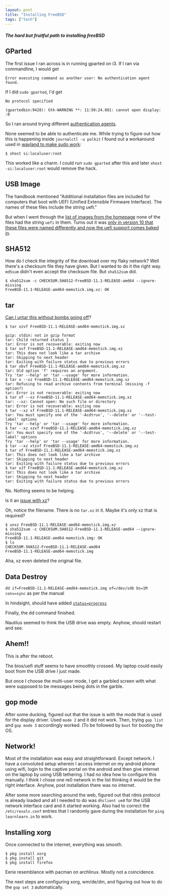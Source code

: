 ```yaml
---
layout: post
title: "Installing FreeBSD"
tags: ["tech"]
---
```


##### The hard but fruitful path to installing freeBSD #####

## GParted ##

The first issue I ran across is in running gparted on i3. If I ran via commandline, I would get

```
Error executing command as another user: No authentication agent found.
```

If I did `sudo gparted`, I'd get

```
No protocol specified

(gpartedbin:9428): Gtk-WARNING **: 11:50:24.881: cannot open display: :0
```

So I ran around trying different [authentication agents](https://wiki.archlinux.org/index.php/Polkit#Authentication_agents).

None seemed to be able to authenticate me. While trying to figure out how this is happening inside `journalctl -u polkit` I found out a workaround used in [wayland to make sudo work](https://wiki.archlinux.org/index.php/Running_GUI_apps_as_root#Using_xhost):

```
$ xhost si:localuser:root
```

This worked like a charm. I could run `sudo gparted` after this and later `xhost -si:localuser:root` would remove the hack.


## USB Image ##
The handbook mentioned "Additional installation files are included for computers that boot with UEFI (Unified Extensible Firmware Interface). The names of these files include the string uefi."

But when I went through the [list of images from the homepage](https://download.freebsd.org/ftp/releases/amd64/amd64/ISO-IMAGES/11.1/) none of the files had the string `uefi` in them. Turns out it was [only in version 10 that these files were named differently and now the uefi support comes baked in](https://forums.freebsd.org/threads/so-freebsd11-amd64-memstick-is-uefi-only.50660/).


## SHA512 ##
How do I check the integrity of the download over my flaky network? Well there's a checksum file they have given. But I wanted to do it the right way. `md5sum` didn't even accept the checksum file. But `sha512sum` did.

```
$ sha512sum -c CHECKSUM.SHA512-FreeBSD-11.1-RELEASE-amd64 --ignore-missing
FreeBSD-11.1-RELEASE-amd64-memstick.img.xz: OK
```

## tar ##

[Can I untar this without bombs going off](https://www.xkcd.com/1168/)?

```
$ tar xzvf FreeBSD-11.1-RELEASE-amd64-memstick.img.xz

gzip: stdin: not in gzip format
tar: Child returned status 1
tar: Error is not recoverable: exiting now
$ tar xvf FreeBSD-11.1-RELEASE-amd64-memstick.img.xz
tar: This does not look like a tar archive
tar: Skipping to next header
tar: Exiting with failure status due to previous errors
$ tar xbvf FreeBSD-11.1-RELEASE-amd64-memstick.img.xz
tar: Old option 'f' requires an argument.
Try 'tar --help' or 'tar --usage' for more information.
$ tar x --xz FreeBSD-11.1-RELEASE-amd64-memstick.img.xz
tar: Refusing to read archive contents from terminal (missing -f option?)
tar: Error is not recoverable: exiting now
$ tar xf --xz FreeBSD-11.1-RELEASE-amd64-memstick.img.xz
tar: --xz: Cannot open: No such file or directory
tar: Error is not recoverable: exiting now
$ tar --xz xf FreeBSD-11.1-RELEASE-amd64-memstick.img.xz
tar: You must specify one of the '-Acdtrux', '--delete' or '--test-label' options
Try 'tar --help' or 'tar --usage' for more information.
$ tar --xz xzvf FreeBSD-11.1-RELEASE-amd64-memstick.img.xz
tar: You must specify one of the '-Acdtrux', '--delete' or '--test-label' options
Try 'tar --help' or 'tar --usage' for more information.
$ tar --xz xtzvf FreeBSD-11.1-RELEASE-amd64-memstick.img.xz
$ tar xf FreeBSD-11.1-RELEASE-amd64-memstick.img.xz
tar: This does not look like a tar archive
tar: Skipping to next header
tar: Exiting with failure status due to previous errors
$ tar xJf FreeBSD-11.1-RELEASE-amd64-memstick.img.xz
tar: This does not look like a tar archive
tar: Skipping to next header
tar: Exiting with failure status due to previous errors
```

No. Nothing seems to be helping.

Is it an [issue with xz](https://askubuntu.com/questions/92328/how-do-i-uncompress-a-tarball-that-uses-xz)?

Oh, notice the filename. There is no `tar.xz` in it. Maybe it's only xz that is required?

```
$ unxz FreeBSD-11.1-RELEASE-amd64-memstick.img.xz
$ sha512sum -c CHECKSUM.SHA512-FreeBSD-11.1-RELEASE-amd64 --ignore-missing        
FreeBSD-11.1-RELEASE-amd64-memstick.img: OK
$ ls
CHECKSUM.SHA512-FreeBSD-11.1-RELEASE-amd64
FreeBSD-11.1-RELEASE-amd64-memstick.img
```

Aha, xz even deleted the original file.


## Data Destroy ##
`dd if=FreeBSD-11.1-RELEASE-amd64-memstick.img of=/dev/sdb bs=1M conv=sync` as per the manual

In hindsight, should have added [`status=progress`](https://askubuntu.com/a/215590/82660)

Finally, the dd command finished.

Nautilus seemed to think the USB drive was empty. Anyhow, should restart and see.

## Ahem!! ##

This is after the reboot.

The bios/uefi stuff seems to have smoothly crossed. My laptop could easily boot from the USB drive I just made.

But once I choose the multi-user mode, I get a garbled screen with what were supposed to be messages being dots in the garble. 

## gop mode ##

After some ducking, figured out that the issue is with the mode that is used for the display driver. Used `mode 2` and it did not work. Then, trying `gop list` and `gop mode 3` accordingly worked. (To be followed by `boot` for booting the OS.

## Network! ##

Most of the installation was easy and straightforward. Except network. I have a convoluted setup wherein I access internet on my android phone using wifi, login to the captive portal on the android and then give internet on the laptop by using USB tethering. I had no idea how to configure this manually. I think I chose one re0 network in the list thinking it would be the right interface. Anyhow, post installation there was no internet.

After some more searching around the web, figured out that rdnis protocol is already loaded and all I needed to do was `dhclient ue0` for the USB network interface card and it started working. Also had to correct the `/etc/resolv.conf` entries that I randomly gave during the installation for `ping learnlearn.in` to work.

## Installing xorg ##
Once connected to the internet, everything was smooth.

```
$ pkg install xorg
$ pkg install git
$ pkg install firefox
```

Eerie resemblance with pacman on archlinux. Mostly not a coincidence. 

The next steps are configuring xorg, wm/de/dm, and figuring out how to do the `gop set 3` automatically. 
